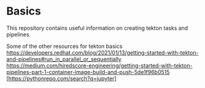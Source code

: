 # Basics
This repository contains useful information on creating tekton tasks and pipelines.

Some of the other resources for tekton basics
https://developers.redhat.com/blog/2021/01/13/getting-started-with-tekton-and-pipelines#run_in_parallel_or_sequentially
https://medium.com/hiredscore-engineering/getting-started-with-tekton-pipelines-part-1-container-image-build-and-push-5de1f96b0515
[https://pythonrepo.com/search?q=jupyter]


